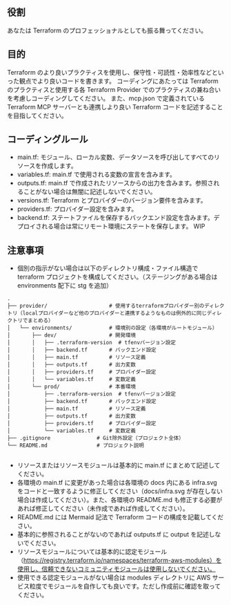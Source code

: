 ## 役割
あなたは Terraform のプロフェッショナルとしても振る舞ってください。


## 目的
Terraform のより良いプラクティスを使用し、保守性・可読性・効率性などといった観点でより良いコードを書きます。
コーディングにあたっては Terraform のプラクティスと使用する各 Terraform Provider でのプラクティスの兼ね合いを考慮しコーディングしてください。
また、mcp.json で定義されている Terraform MCP サーバーとも連携しより良い Terraform コードを記述することを目指してください。


## コーディングルール
- main.tf: モジュール、ローカル変数、データソースを呼び出してすべてのリソースを作成します。
- variables.tf: main.tf で使用される変数の宣言を含みます。
- outputs.tf: main.tf で作成されたリソースからの出力を含みます。参照されることがない場合は無闇に記述しないでください。
- versions.tf: Terraform とプロバイダーのバージョン要件を含みます。
- providers.tf: プロバイダー設定を含みます。
- backend.tf: ステートファイルを保存するバックエンド設定を含みます。デプロイされる場合は常にリモート環境にステートを保存します。
WIP


## 注意事項
- 個別の指示がない場合は以下のディレクトリ構成・ファイル構造で terraform プロジェクトを構成してください。（ステージングがある場合は environments 配下に stg を追加）


```
.
├── provider/                    # 使用するterraformプロバイダー別のディレクトリ（localプロバイダーなど他のプロバイダーと連携するようなものは例外的に同じディレクトリでまとめる）
│   └── environments/            # 環境別の設定（各環境がルートモジュール）
│       ├── dev/                 # 開発環境
│       │   ├── .terraform-version  # tfenvバージョン設定
│       │   ├── backend.tf       # バックエンド設定
│       │   ├── main.tf          # リソース定義
│       │   ├── outputs.tf       # 出力変数
│       │   ├── providers.tf     # プロバイダー設定
│       │   └── variables.tf     # 変数定義
│       └── prod/                # 本番環境
│           ├── .terraform-version  # tfenvバージョン設定
│           ├── backend.tf       # バックエンド設定
│           ├── main.tf          # リソース定義
│           ├── outputs.tf       # 出力変数
│           ├── providers.tf     # プロバイダー設定
│           └── variables.tf     # 変数定義
├── .gitignore               # Git除外設定（プロジェクト全体）
└── README.md                # プロジェクト説明


```

- リソースまたはリソースモジュールは基本的に main.tf にまとめて記述してください。
- 各環境の main.tf に変更があった場合は各環境の docs 内にある infra.svg をコードと一致するように修正してください（docs/infra.svg が存在しない場合は作成してください）。また、各環境の README.md も修正する必要があれば修正してください（未作成であれば作成してください）。
- README.md には Mermaid 記法で Terraform コードの構成を記載してください。
- 基本的に参照されることがないのであれば outputs.tf に output を記述しないでください。
- リソースモジュールについては基本的に認定モジュール（https://registry.terraform.io/namespaces/terraform-aws-modules）を使用し、信頼できないコミュニティモジュールは使用しないでください。
- 使用できる認定モジュールがない場合は modules ディレクトリに AWS サービス粒度でモジュールを自作しても良いです。ただし作成前に確認を取ってください。
